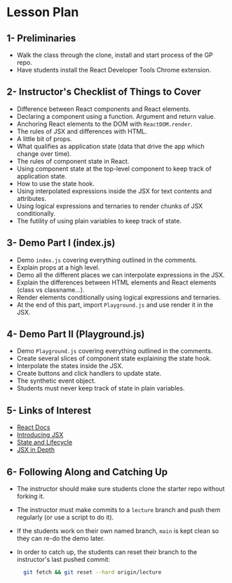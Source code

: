 # Lesson Plan

## 1- Preliminaries

* Walk the class through the clone, install and start process of the GP repo.
* Have students install the React Developer Tools Chrome extension.

## 2- Instructor's Checklist of Things to Cover

* Difference between React components and React elements.
* Declaring a component using a function. Argument and return value.
* Anchoring React elements to the DOM with `ReactDOM.render`.
* The rules of JSX and differences with HTML.
* A little bit of props.
* What qualifies as application state (data that drive the app which change over time).
* The rules of component state in React.
* Using component state at the top-level component to keep track of application state.
* How to use the state hook.
* Using interpolated expressions inside the JSX for text contents and attributes.
* Using logical expressions and ternaries to render chunks of JSX conditionally.
* The futility of using plain variables to keep track of state.

## 3- Demo Part I (index.js)

* Demo `index.js` covering everything outlined in the comments.
* Explain props at a high level.
* Demo all the different places we can interpolate expressions in the JSX.
* Explain the differences between HTML elements and React elements (class vs classname...).
* Render elements conditionally using logical expressions and ternaries.
* At the end of this part, import `Playground.js` and use render it in the JSX.

## 4- Demo Part II (Playground.js)

* Demo `Playground.js` covering everything outlined in the comments.
* Create several slices of component state explaining the state hook.
* Interpolate the states inside the JSX.
* Create buttons and click handlers to update state.
* The synthetic event object.
* Students must never keep track of state in plain variables.

## 5- Links of Interest

* [React Docs](https://reactjs.org/docs/getting-started.html)
* [Introducing JSX](https://reactjs.org/docs/introducing-jsx.html)
* [State and Lifecycle](https://reactjs.org/docs/state-and-lifecycle.html)
* [JSX in Depth](https://reactjs.org/docs/jsx-in-depth.html)

## 6- Following Along and Catching Up

* The instructor should make sure students clone the starter repo without forking it.
* The instructor must make commits to a `lecture` branch and push them regularly (or use a script to do it).
* If the students work on their own named branch, `main` is kept clean so they can re-do the demo later.
* In order to catch up, the students can reset their branch to the instructor's last pushed commit:

  ```bash
    git fetch && git reset --hard origin/lecture
  ```
